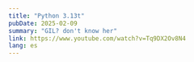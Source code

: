 ```yaml
---
title: "Python 3.13t"
pubDate: 2025-02-09
summary: "GIL? don't know her"
link: https://www.youtube.com/watch?v=Tq9DX2Ov8N4
lang: es
---
```

